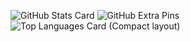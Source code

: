 ![GitHub Stats Card](https://github-readme-stats.vercel.app/api?username=Kenzo-Fujisaki&theme=chartreuse-dark)
![GitHub Extra Pins](https://github-readme-stats.vercel.app/api/pin/?username=Kenzo-Fujisaki&repo=homebridge-switchbot-for-mac&theme=chartreuse-dark)
![Top Languages Card (Compact layout)](https://github-readme-stats.vercel.app/api/top-langs/?username=Kenzo-Fujisaki&layout=compact&theme=chartreuse-dark)


<!--
**Kenzo-Fujisaki/Kenzo-Fujisaki** is a ✨ _special_ ✨ repository because its `README.md` (this file) appears on your GitHub profile.

Here are some ideas to get you started:

- 🔭 I’m currently working on ...
- 🌱 I’m currently learning ...
- 👯 I’m looking to collaborate on ...
- 🤔 I’m looking for help with ...
- 💬 Ask me about ...
- 📫 How to reach me: ...
- 😄 Pronouns: ...
- ⚡ Fun fact: ...
-->
